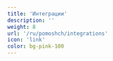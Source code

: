 ```yaml
---
title: 'Интеграции'
description: ''
weight: 8
url: '/ru/pomoshch/integrations'
icon: 'link'
color: bg-pink-100
---
```

